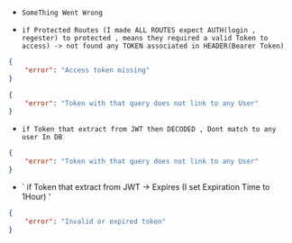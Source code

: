 - ` SomeThing Went Wrong `

- ` if Protected Routes (I made ALL ROUTES expect AUTH(login , regester) to protected , means they required a valid Token to access) -> not found any TOKEN associated in HEADER(Bearer Token) `
```json
{
    "error": "Access token missing"
}
```
```json
{ 
    "error": "Token with that query does not link to any User" 
}
```
- ` if Token that extract from JWT then DECODED , Dont match to any user In DB `
```json
{ 
    "error": "Token with that query does not link to any User" 
}
```
- ` if Token that extract from JWT -> Expires (I set Expiration Time to 1Hour) '
```json
{ 
    "error": "Invalid or expired token" 
}
```
